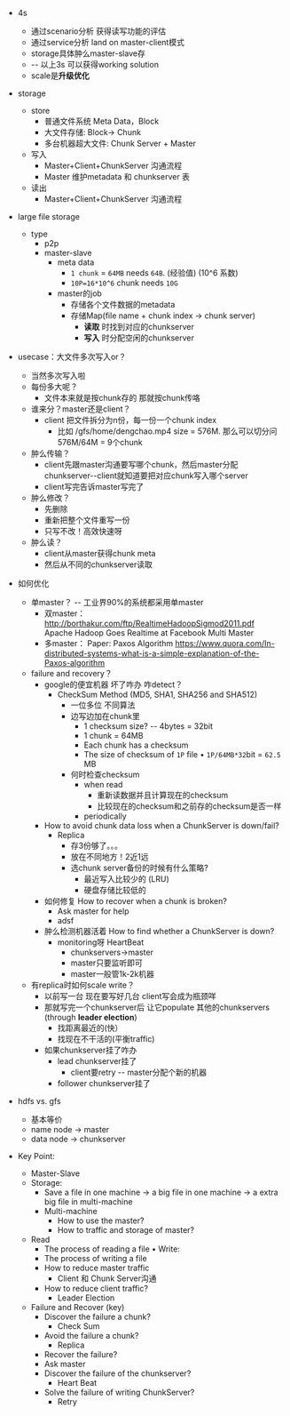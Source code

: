 * 4s
  * 通过scenario分析 获得读写功能的评估 
  * 通过service分析 land on master-client模式 
  * storage具体肿么master-slave存
  * -- 以上3s 可以获得working solution
  * scale是**升级优化**
* storage
  * store
    * 普通文件系统 Meta Data，Block
    * 大文件存储: Block-> Chunk
    * 多台机器超大文件: Chunk Server + Master
  * 写入
    * Master+Client+ChunkServer 沟通流程
    * Master 维护metadata 和 chunkserver 表
  * 读出
    * Master+Client+ChunkServer 沟通流程
* large file storage
  * type
    * p2p
    * master-slave
      * meta data
        * `1 chunk` = `64MB` needs `64B`. (经验值)  (10^6 系数)
        * `10P=16*10^6` chunk needs `10G`
      * master的job
        * 存储各个文件数据的metadata
        * 存储Map(file name + chunk index -> chunk server)
          * **读取** 时找到对应的chunkserver
          * **写入** 时分配空闲的chunkserver
* usecase：大文件多次写入or？
  * 当然多次写入啦
  * 每份多大呢？
    *  文件本来就是按chunk存的 那就按chunk传咯
  * 谁来分？master还是client？
    * client 把文件拆分为n份，每一份一个chunk index
      * 比如 /gfs/home/dengchao.mp4 size = 576M. 那么可以切分问 576M/64M = 9个chunk
  * 肿么传输？
    * client先跟master沟通要写哪个chunk，然后master分配chunkserver--client就知道要把对应chunk写入哪个server
    * client写完告诉master写完了
  * 肿么修改？
    * 先删除
    * 重新把整个文件重写一份
    * 只写不改！高效快速呀
  * 肿么读？
    *  client从master获得chunk meta
    *  然后从不同的chunkserver读取
* 如何优化
  * 单master？ -- 工业界90%的系统都采用单master
    * 双master： http://borthakur.com/ftp/RealtimeHadoopSigmod2011.pdf Apache Hadoop Goes Realtime at Facebook Multi Master
    * 多master： Paper: Paxos Algorithm https://www.quora.com/In-distributed-systems-what-is-a-simple-explanation-of-the-Paxos-algorithm
  * failure and recovery？
    * google的便宜机器 坏了咋办 咋detect？
      *  CheckSum Method (MD5, SHA1, SHA256 and SHA512)
         * 一位多位 不同算法
         * 边写边加在chunk里
           * 1 checksum size? -- 4bytes = 32bit
           * 1 chunk = 64MB 
           * Each chunk has a checksum
           * The size of checksum of `1P` file • `1P/64MB*32`bit = `62.5` MB  
         * 何时检查checksum
           * when read
             * 重新读数据并且计算现在的checksum
             * 比较现在的checksum和之前存的checksum是否一样
           * periodically
     * How to avoid chunk data loss when a ChunkServer is down/fail?
       * Replica
         * 存3份够了。。。
         * 放在不同地方！2近1远
         * 选chunk server备份的时候有什么策略?   
           * 最近写入比较少的 (LRU)
           * 硬盘存储比较低的
     * 如何修复 How to recover when a chunk is broken?
       * Ask master for help
       * adsf
     * 肿么检测机器活着 How to find whether a ChunkServer is down?
       * monitoring呀 HeartBeat
         * chunkservers->master
         * master只要监听即可
         * master一般管1k-2k机器
   * 有replica时如何scale write？
     *  以前写一台 现在要写好几台 client写会成为瓶颈咩
     *  那就写完一个chunkserver后 让它populate 其他的chunkservers (through **leader election**)
        * 找距离最近的(快）
        * 找现在不干活的(平衡traffic)
     *  如果chunkserver挂了咋办
        * lead chunkserver挂了
          * client要retry -- master分配个新的机器
        * follower chunkserver挂了

* hdfs vs. gfs
  * 基本等价
  * name node -> master
  * data node -> chunkserver


* Key Point: 
  * Master-Slave
  * Storage:
    * Save a file in one machine -> a big file in one machine -> a extra big file in multi-machine
    * Multi-machine
      * How to use the master?
      * How to traffic and storage of master?
  * Read
    * The process of reading a file
  • Write:
    * The process of writing a file
    * How to reduce master traffic
      * Client 和 Chunk Server沟通 
    * How to reduce client traffic?
      * Leader Election
  * Failure and Recover (key)
    * Discover the failure a chunk? 
      * Check Sum
    * Avoid the failure a chunk? 
      * Replica
    * Recover the failure?
    * Ask master
    * Discover the failure of the chunkserver? 
      * Heart Beat
    * Solve the failure of writing ChunkServer? 
      * Retry
